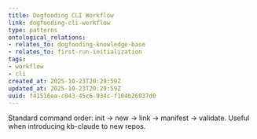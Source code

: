```yaml
---
title: Dogfooding CLI Workflow
link: dogfooding-cli-workflow
type: patterns
ontological_relations:
- relates_to: dogfooding-knowledge-base
- relates_to: first-run-initialization
tags:
- workflow
- cli
created_at: 2025-10-23T20:29:59Z
updated_at: 2025-10-23T20:29:59Z
uuid: f41516ea-c843-45c6-934c-f104b26937d0
---
```

Standard command order: init -> new -> link -> manifest -> validate.
Useful when introducing kb-claude to new repos.
